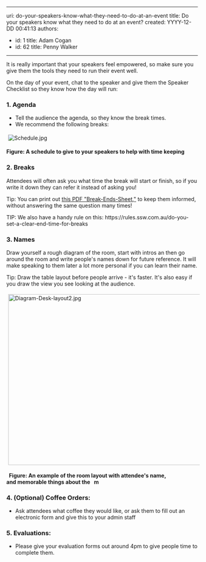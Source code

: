 

---
uri: do-your-speakers-know-what-they-need-to-do-at-an-event
title: Do your speakers know what they need to do at an event?
created: YYYY-12-DD 00:41:13
authors:
  - id: 1
    title: Adam Cogan
  - id: 62
    title: Penny Walker
---




<span class='intro'> <p>It is really important that your speakers feel empowered, so&#160;make sure you give them the tools they need to run their&#160;event well.<br></p> </span>

<p>On the day of your event, chat to the&#160;speaker&#160;and give them the Speaker Checklist so ​they know how the day will run&#58;<br></p><h3 class="ssw15-rteElement-H3">1. Agenda<br></h3><ul><li>Tell the audience the agenda, so they&#160;know the break times.&#160;<br></li><li><span style="background-color&#58;initial;">We recommend the following breaks&#58;</span><br></li></ul><dl class="ssw15-rteElement-ImageArea"><img src="/PublishingImages/Schedule.jpg" alt="Schedule.jpg" style="margin&#58;5px;" /></dl><p><strong>Figure&#58; A&#160;schedule to give to your speakers to help with time keeping&#160;</strong><br></p><h3 class="ssw15-rteElement-H3">2. Breaks<br></h3><p class="ssw15-rteElement-P">Attendees will often ask you what time the break will&#160;start&#160;or finish, so if you write it down they can refer it instead of asking you!&#160;</p><p class="ssw15-rteElement-Tip">Tip&#58; You can print out&#160;<a href="/Documents/break-ends-sheet.pdf">this PDF &quot;Break-Ends-Sheet,&quot;</a>​​ to keep them informed, without answering the same question many times!&#160;<br></p><p class="ssw15-rteElement-Tip">TIP&#58;&#160;We also have a handy rule on this&#58;&#160;https&#58;//rules.ssw.com.au/do-you-set-a-clear-end-time-for-breaks<br></p><h3 class="ssw15-rteElement-H3">3. Names​​​<br></h3><p>Draw yourself a rough diagram of the room, start with intros an​ then go around the room&#160;and write people's names down for future reference. It will make speaking to them later a lot more personal if you can learn their name.<br></p><p class="ssw15-rteElement-Tip">​​Tip&#58; Draw the table layout before people&#160;arrive -&#160;it's&#160;faster. It's also easy if you draw the view you see looking at the audience.<br></p><dl class="ssw15-rteElement-ImageArea"><img src="/PublishingImages/Diagram-Desk-layout2.jpg" alt="Diagram-Desk-layout2.jpg" style="margin&#58;5px;width&#58;600px;height&#58;450px;" /></dl><p><strong style="background-color&#58;initial;">&#160;&#160;Figure&#58; An&#160;example of the&#160;room layout with attendee's name, and&#160;memorable things about the&#160; &#160;m</strong><br></p><p></p><h3 class="ssw15-rteElement-H3">4. (Optional) Coffee Orders&#58;</h3><ul><li>​Ask attendees&#160;what coffee they would like, or ask them to fill out an electronic form and give this to your admin staff</li></ul><h3 class="ssw15-rteElement-H3">​5. Evaluations&#58;<br></h3><ul><li>Please give your evaluation forms out around 4pm to give people time to complete them.</li></ul><br>


